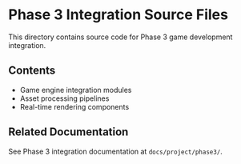 # Phase 3 Integration Source Files

This directory contains source code for Phase 3 game development integration.

## Contents

- Game engine integration modules
- Asset processing pipelines
- Real-time rendering components

## Related Documentation

See Phase 3 integration documentation at `docs/project/phase3/`.
